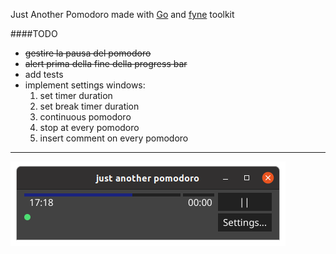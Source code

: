 Just Another Pomodoro made with [Go](https://golang.org/) and [fyne](https://fyne.io/) toolkit

####TODO
- ~~gestire la pausa del pomodoro~~
- ~~alert prima della fine della progress bar~~
- add tests
- implement settings windows:
    1. set timer duration 
    2. set break timer duration
    3. continuous pomodoro
    4. stop at every pomodoro
    5. insert comment on every pomodoro
---
![alt text](img/jap2020-05-0817-15-27.png "screenshot")

